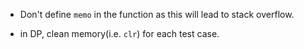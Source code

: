 - Don't define `memo` in the function as this will lead to stack overflow.

- in DP, clean memory(i.e. `clr`) for each test case.

